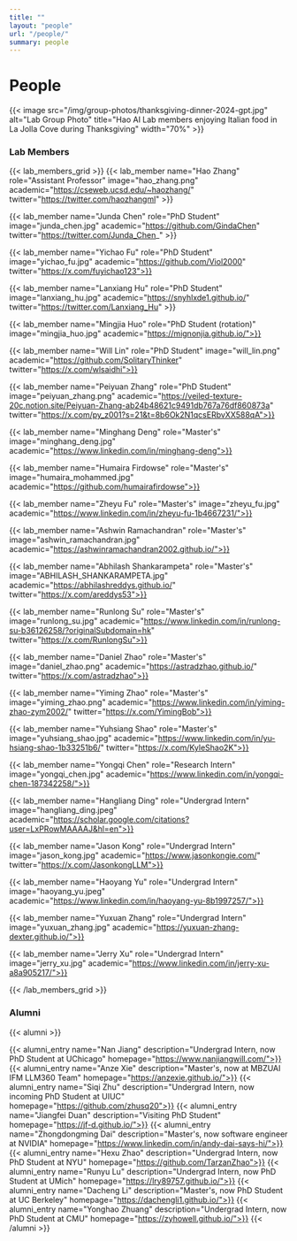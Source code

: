 ```yaml
---
title: ""
layout: "people"
url: "/people/"
summary: people
---
```

# People

<!-- {{< image src="/img/group-photos/thanksgiving-dinner-2024-orig.jpg" alt="Lab Group Photo" title="Hao AI Lab members enjoying Italian food in La Jolla Cove during Thanksgiving" width="70%" >}} -->

{{< image src="/img/group-photos/thanksgiving-dinner-2024-gpt.jpg" alt="Lab Group Photo" title="Hao AI Lab members enjoying Italian food in La Jolla Cove during Thanksgiving" width="70%" >}}


### Lab Members

{{< lab_members_grid >}}
{{< lab_member name="Hao Zhang" role="Assistant Professor" image="hao_zhang.png" academic="https://cseweb.ucsd.edu/~haozhang/" twitter="https://twitter.com/haozhangml" >}}

{{< lab_member name="Junda Chen" role="PhD Student" image="junda_chen.jpg" academic="https://github.com/GindaChen" twitter="https://twitter.com/Junda_Chen_" >}}

{{< lab_member name="Yichao Fu" role="PhD Student" image="yichao_fu.jpg" academic="https://github.com/Viol2000" twitter="https://x.com/fuyichao123">}}

{{< lab_member name="Lanxiang Hu" role="PhD Student" image="lanxiang_hu.jpg" academic="https://snyhlxde1.github.io/" twitter="https://twitter.com/Lanxiang_Hu" >}}

{{< lab_member name="Mingjia Huo" role="PhD Student (rotation)" image="mingjia_huo.jpg" academic="https://mignonjia.github.io/">}}

{{< lab_member name="Will Lin" role="PhD Student" image="will_lin.png" academic="https://github.com/SolitaryThinker" twitter="https://x.com/wlsaidhi">}}

{{< lab_member name="Peiyuan Zhang" role="PhD Student" image="peiyuan_zhang.png" academic="https://veiled-texture-20c.notion.site/Peiyuan-Zhang-ab24b48621c9491db767a76df860873a" twitter="https://x.com/py_z001?s=21&t=8b6Ok2N1qcsERbvXX588qA">}}

{{< lab_member name="Minghang Deng" role="Master's" image="minghang_deng.jpg" academic="https://www.linkedin.com/in/minghang-deng">}}

{{< lab_member name="Humaira Firdowse" role="Master's" image="humaira_mohammed.jpg" academic="https://github.com/humairafirdowse">}}

{{< lab_member name="Zheyu Fu" role="Master's" image="zheyu_fu.jpg" academic="https://www.linkedin.com/in/zheyu-fu-1b4667231/">}}

{{< lab_member name="Ashwin Ramachandran" role="Master's" image="ashwin_ramachandran.jpg" academic="https://ashwinramachandran2002.github.io/">}}

{{< lab_member name="Abhilash Shankarampeta" role="Master's" image="ABHILASH_SHANKARAMPETA.jpg" academic="https://abhilashreddys.github.io/" twitter="https://x.com/areddys53">}}

{{< lab_member name="Runlong Su" role="Master's" image="runlong_su.jpg" academic="https://www.linkedin.com/in/runlong-su-b36126258/?originalSubdomain=hk" twitter="https://x.com/RunlongSu">}}

{{< lab_member name="Daniel Zhao" role="Master's" image="daniel_zhao.png" academic="https://astradzhao.github.io/" twitter="https://x.com/astradzhao">}}

{{< lab_member name="Yiming Zhao" role="Master's" image="yiming_zhao.png" academic="https://www.linkedin.com/in/yiming-zhao-zym2002/" twitter="https://x.com/YimingBob">}}

{{< lab_member name="Yuhsiang Shao" role="Master's" image="yuhsiang_shao.jpg" academic="https://www.linkedin.com/in/yu-hsiang-shao-1b33251b6/" twitter="https://x.com/KyleShao2K">}}

{{< lab_member name="Yongqi Chen" role="Research Intern" image="yongqi_chen.jpg" academic="https://www.linkedin.com/in/yongqi-chen-187342258/">}}
<!-- 
{{< lab_member name="Wei Zhou" role="Research Intern" image="wei_zhou.jpg" academic="https://www.linkedin.com/in/wei-zhou3/">}} -->

{{< lab_member name="Hangliang Ding" role="Undergrad Intern" image="hangliang_ding.jpeg" academic="https://scholar.google.com/citations?user=LxPRowMAAAAJ&hl=en">}}

{{< lab_member name="Jason Kong" role="Undergrad Intern" image="jason_kong.jpg" academic="https://www.jasonkongie.com/" twitter="https://x.com/JasonkongLLM">}}

<!-- {{< lab_member name="Jonathan Nitisastro" role="Undergrad Intern" image="jonathan_nitisastro.jpg" academic="https://www.linkedin.com/in/jonathan-nitisastro-ba781b193/">}} -->

{{< lab_member name="Haoyang Yu" role="Undergrad Intern" image="haoyang_yu.jpeg" academic="https://www.linkedin.com/in/haoyang-yu-8b1997257/">}}

{{< lab_member name="Yuxuan Zhang" role="Undergrad Intern" image="yuxuan_zhang.jpg" academic="https://yuxuan-zhang-dexter.github.io/">}}

{{< lab_member name="Jerry Xu" role="Undergrad Intern" image="jerry_xu.jpg" academic="https://www.linkedin.com/in/jerry-xu-a8a905217/">}}

{{< /lab_members_grid >}}

### Alumni
{{< alumni >}}

{{< alumni_entry name="Nan Jiang" description="Undergrad Intern, now PhD Student at UChicago" homepage="https://www.nanjiangwill.com/">}}
{{< alumni_entry name="Anze Xie" description="Master's, now at MBZUAI IFM LLM360 Team" homepage="https://anzexie.github.io/">}}
{{< alumni_entry name="Siqi Zhu" description="Undergrad Intern, now incoming PhD Student at UIUC" homepage="https://github.com/zhusq20">}}
{{< alumni_entry name="Jiangfei Duan" description="Visiting PhD Student" homepage="https://jf-d.github.io/">}}
{{< alumni_entry name="Zhongdongming Dai" description="Master's, now software engineer at NVIDIA" homepage="https://www.linkedin.com/in/andy-dai-says-hi/">}}
{{< alumni_entry name="Hexu Zhao" description="Undergrad Intern, now PhD Student at NYU" homepage="https://github.com/TarzanZhao">}}
{{< alumni_entry name="Runyu Lu" description="Undergrad Intern, now PhD Student at UMich" homepage="https://lry89757.github.io/">}}
{{< alumni_entry name="Dacheng Li" description="Master's, now PhD Student at UC Berkeley" homepage="https://dachengli1.github.io/">}}
{{< alumni_entry name="Yonghao Zhuang" description="Undergrad Intern, now PhD Student at CMU" homepage="https://zyhowell.github.io/">}}
{{< /alumni >}}
